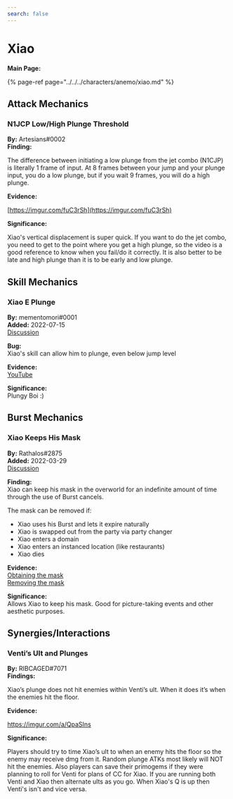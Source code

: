 ```yaml
---
search: false
---
```


# Xiao

**Main Page:**

{% page-ref page="../../../characters/anemo/xiao.md" %}

## Attack Mechanics

### **N1JCP Low/High Plunge Threshold**

**By:** Artesians\#0002  
**Finding:**

The difference between initiating a low plunge from the jet combo \(N1CJP\) is literally 1 frame of input. At 8 frames between your jump and your plunge input, you do a low plunge, but if you wait 9 frames, you will do a high plunge.

**Evidence:**

[https://imgur.com/fuC3rSh](https://imgur.com/fuC3rSh)

**Significance:**

Xiao's vertical displacement is super quick. If you want to do the jet combo, you need to get to the point where you get a high plunge, so the video is a good reference to know when you fail/do it correctly. It is also better to be late and high plunge than it is to be early and low plunge.

## Skill Mechanics

### Xiao E Plunge

**By:** mementomori\#0001  
**Added:** 2022-07-15  
[Discussion](https://tickets.deeznuts.moe/transcripts/xiao-e-plunge)

**Bug:**  
Xiao's skill can allow him to plunge, even below jump level  
  
**Evidence:**  
[YouTube](https://youtu.be/Dc6WEuvp4JE)  
  
**Significance:**  
Plungy Boi :)

## Burst Mechanics

### Xiao Keeps His Mask

**By:** Rathalos\#2875  
**Added:** 2022-03-29  
[Discussion](https://tickets.deeznuts.moe/ticket-archive/attachments_945097851195777054_958512661308510268_transcript-xiao-keeps-his-mask.html)  

**Finding:**  
Xiao can keep his mask in the overworld for an indefinite amount of time through the use of Burst cancels.  

The mask can be removed if:  
* Xiao uses his Burst and lets it expire naturally
* Xiao is swapped out from the party via party changer
* Xiao enters a domain 
* Xiao enters an instanced location \(like restaurants\)
* Xiao dies

**Evidence:**  
[Obtaining the mask](https://imgur.com/13jOBuT)  
[Removing the mask](https://youtu.be/lYotuxXkdcg)  

**Significance:**  
Allows Xiao to keep his mask. Good for picture-taking events and other aesthetic purposes.  

## Synergies/Interactions

### **Venti’s Ult and Plunges**

**By:** RIBCAGED\#7071  
**Findings:**

Xiao’s plunge does not hit enemies within Venti’s ult. When it does it’s when the enemies hit the floor.[ ](https://imgur.com/a/QpaSIns)

**Evidence:**

[https://imgur.com/a/QpaSIns ](https://imgur.com/a/QpaSIns)

**Significance:**

Players should try to time Xiao’s ult to when an enemy hits the floor so the enemy may receive dmg from it. Random plunge ATKs most likely will NOT hit the enemies. Also players can save their primogems if they were planning to roll for Venti for plans of CC for Xiao. If you are running both Venti and Xiao then alternate ults as you go. When Xiao's Q is up then Venti's isn't and vice versa.
